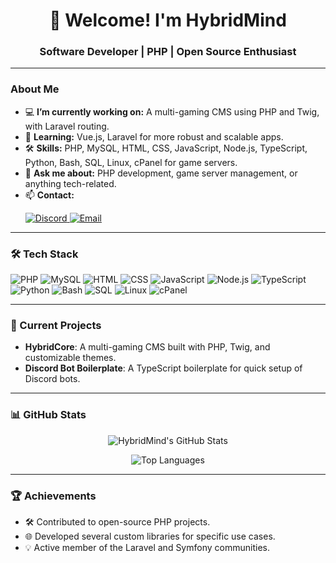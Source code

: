<h1 align="center">👋 Welcome! I'm HybridMind</h1>

<h3 align="center">Software Developer | PHP | Open Source Enthusiast</h3>

---

### About Me

- 💻 **I’m currently working on:** A multi-gaming CMS using PHP and Twig, with Laravel routing.
- 🚀 **Learning:** Vue.js, Laravel for more robust and scalable apps.
- 🛠️ **Skills:** PHP, MySQL, HTML, CSS, JavaScript, Node.js, TypeScript, Python, Bash, SQL, Linux, cPanel for game servers.
- 💬 **Ask me about:** PHP development, game server management, or anything tech-related.
- 📫 **Contact:**
  <p align="left">
    <a href="https://discord.com/users/hybridmind" target="_blank">
      <img src="https://img.shields.io/badge/Discord-7289DA?style=for-the-badge&logo=discord&logoColor=white" alt="Discord" />
    </a>
    <a href="mailto:hybridmind1337@gmail.com">
      <img src="https://img.shields.io/badge/Email-D14836?style=for-the-badge&logo=gmail&logoColor=white" alt="Email" />
    </a>
  </p>

---

### 🛠️ Tech Stack

<p>
  <img src="https://img.shields.io/badge/PHP-777BB4?style=for-the-badge&logo=php&logoColor=white" alt="PHP" />
  <img src="https://img.shields.io/badge/MySQL-4479A1?style=for-the-badge&logo=mysql&logoColor=white" alt="MySQL" />
  <img src="https://img.shields.io/badge/HTML-E34F26?style=for-the-badge&logo=html5&logoColor=white" alt="HTML" />
  <img src="https://img.shields.io/badge/CSS-1572B6?style=for-the-badge&logo=css3&logoColor=white" alt="CSS" />
  <img src="https://img.shields.io/badge/JavaScript-F7DF1E?style=for-the-badge&logo=javascript&logoColor=black" alt="JavaScript" />
  <img src="https://img.shields.io/badge/Node.js-339933?style=for-the-badge&logo=node.js&logoColor=white" alt="Node.js" />
  <img src="https://img.shields.io/badge/TypeScript-007ACC?style=for-the-badge&logo=typescript&logoColor=white" alt="TypeScript" />
  <img src="https://img.shields.io/badge/Python-3776AB?style=for-the-badge&logo=python&logoColor=white" alt="Python" />
  <img src="https://img.shields.io/badge/Bash-4EAA25?style=for-the-badge&logo=gnu-bash&logoColor=white" alt="Bash" />
  <img src="https://img.shields.io/badge/SQL-003B57?style=for-the-badge&logo=postgresql&logoColor=white" alt="SQL" />
  <img src="https://img.shields.io/badge/Linux-FCC624?style=for-the-badge&logo=linux&logoColor=black" alt="Linux" />
  <img src="https://img.shields.io/badge/cPanel-FFAA00?style=for-the-badge&logo=cPanel&logoColor=white" alt="cPanel" />
</p>

---

### 🚧 Current Projects

- **HybridCore**: A multi-gaming CMS built with PHP, Twig, and customizable themes.
- **Discord Bot Boilerplate**: A TypeScript boilerplate for quick setup of Discord bots.

---

### 📊 GitHub Stats

<p align="center">
  <img align="center" src="https://github-readme-stats.vercel.app/api?username=HybridMind1337&show_icons=true&theme=tokyonight&hide_title=true&hide=contribs,prs" alt="HybridMind's GitHub Stats" />
</p>

<p align="center">
  <img align="center" src="https://github-readme-stats.vercel.app/api/top-langs/?username=HybridMind1337&layout=compact&theme=tokyonight&hide_title=true" alt="Top Languages" />
</p>

---

### 🏆 Achievements

- 🛠️ Contributed to open-source PHP projects.
- 🌐 Developed several custom libraries for specific use cases.
- 💡 Active member of the Laravel and Symfony communities.
